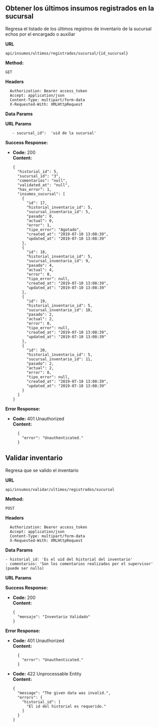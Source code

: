 ## Obtener los últimos insumos registrados en la sucursal
Regresa el listado de los últimos registros de inventario de la sucursal echos 
por el encargado o auxiliar

 **URL**

    api/insumos/ultimos/registrados/sucursal/{id_sucursal}
    
 **Method:**

  `GET`
  
 **Headers**
   
      Authorization: Bearer access_token
      Accept: application/json
      Content-Type: multipart/form-data
      X-Requested-With: XMLHttpRequest
      
 **Data Params**
    
     
 **URL Params**

       - sucursal_id":  'uid de la sucursal'
       
**Success Response:**

* **Code:** 200 <br />
  **Content:** 
  
      {
        "historial_id": 5,
        "sucursal_id": "3",
        "comentarios": "null",
        "validated_at": "null",
        "has_error": 1,
        "insumos_sucursal": [
          {
            "id": 17,
            "historial_inventario_id": 5,
            "sucursal_inventario_id": 5,
            "pasado": 0,
            "actual": 0,
            "error": 1,
            "tipo_error": "Agotado",
            "created_at": "2019-07-10 13:08:39",
            "updated_at": "2019-07-10 13:08:39"
          },
          {
            "id": 18,
            "historial_inventario_id": 5,
            "sucursal_inventario_id": 9,
            "pasado": 4,
            "actual": 4,
            "error": 0,
            "tipo_error": null,
            "created_at": "2019-07-10 13:08:39",
            "updated_at": "2019-07-10 13:08:39"
          },
          {
            "id": 19,
            "historial_inventario_id": 5,
            "sucursal_inventario_id": 10,
            "pasado": 2,
            "actual": 2,
            "error": 0,
            "tipo_error": null,
            "created_at": "2019-07-10 13:08:39",
            "updated_at": "2019-07-10 13:08:39"
          },
          {
            "id": 20,
            "historial_inventario_id": 5,
            "sucursal_inventario_id": 11,
            "pasado": 2,
            "actual": 2,
            "error": 0,
            "tipo_error": null,
            "created_at": "2019-07-10 13:08:39",
            "updated_at": "2019-07-10 13:08:39"
          }
        ]
      }

**Error Response:**

  * **Code:** 401 Unauthorized <br />
    **Content:** 
  
          {
            "error": "Unauthenticated."
          }
          
          
## Validar inventario
Regresa que se valido el inventario

 **URL**

    api/insumos/validar/ultimos/registrados/sucursal
    
 **Method:**

  `POST`
  
 **Headers**
   
      Authorization: Bearer access_token
      Accept: application/json
      Content-Type: multipart/form-data
      X-Requested-With: XMLHttpRequest
      
 **Data Params**

    - historial_id: 'Es el uid del historial del inventario'
    - comentarios: 'Son los comentarios realizados por el supervisor' (puede ser nullo) 
 
 **URL Params**


**Success Response:**

* **Code:** 200 <br />
  **Content:** 
  
      {
        "mensaje": "Inventario Validado"
      }

**Error Response:**

  * **Code:** 401 Unauthorized <br />
    **Content:** 
  
          {
            "error": "Unauthenticated."
          }
          
  * **Code:** 422 Unprocessable Entity <br />
    **Content:** 
    
        {
          "message": "The given data was invalid.",
          "errors": {
            "historial_id": [
              "El id del historial es requerido."
            ]
          }
        }
        
